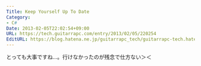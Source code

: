 ```yaml
---
Title: Keep Yourself Up To Date
Category:
- C#
Date: 2013-02-05T22:02:54+09:00
URL: https://tech.guitarrapc.com/entry/2013/02/05/220254
EditURL: https://blog.hatena.ne.jp/guitarrapc_tech/guitarrapc-tech.hatenablog.com/atom/entry/6802418398340412278
---
```


<!--
Date: 2013-02-05T22:02:54+09:00
URL: https://tech.guitarrapc.com/entry/2013/02/05/220254
-->

とっても大事ですね…。行けなかったのが残念で仕方ない＞＜
